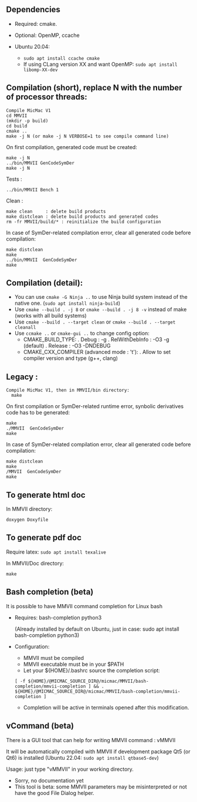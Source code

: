 Dependencies
------------
  - Required: cmake.
  - Optional: OpenMP, ccache

  - Ubuntu 20.04:
    - `sudo apt install ccache cmake`
    - If using CLang version XX and want OpenMP: `sudo apt install libomp-XX-dev`


Compilation (short), replace N with the number of processor threads:
--------------------
    Compile MicMac V1
    cd MMVII
    (mkdir -p build)
    cd build
    cmake ..
    make -j N (or make -j N VERBOSE=1 to see compile command line)

 On first compilation, generated code must be created:

    make -j N
    ../bin/MMVII GenCodeSymDer
    make -j N

 Tests :

    ../bin/MMVII Bench 1


 Clean :

    make clean     : delete build products
    make distclean : delete build products and generated codes
    rm -fr MMVII/build/* : reinitialize the build configuration

 In case of SymDer-related compilation error, clear all generated code before compilation:

    make distclean
    make
    ../bin/MMVII  GenCodeSymDer
    make

Compilation (detail):
--------------------
 - You can use `cmake -G Ninja ..` to use Ninja build system instead of the native one. (`sudo apt install ninja-build`)
 - Use `cmake --build . -j 8` or `cmake --build . -j 8 -v` instead of make (works with all build systems)
 - Use `cmake --build . --target clean` or `cmake --build . --target cleanall`
 - Use `ccmake ..` or `cmake-gui ..` to change config option:
   - CMAKE_BUILD_TYPE:
       . Debug : -g
       . RelWithDebInfo : -O3 -g  (default)
       . Release : -O3 -DNDEBUG
    - CMAKE_CXX_COMPILER (advanced mode : 't'):
       . Allow to set compiler version and type (g++, clang)


Legacy :
--------
    Compile MicMac V1, then in MMVII/bin directory:
      make

   On first compilation or SymDer-related runtime error, synbolic derivatives code has to be generated:
 
    make
    ./MMVII  GenCodeSymDer
    make
 
   In case of SymDer-related compilation error, clear all generated code before compilation:
 
    make distclean
    make
    /MMVII  GenCodeSymDer
    make


To generate html doc
--------------------
In MMVII directory:

    doxygen Doxyfile 


To generate pdf doc
-------------------

Require latex: `sudo apt install texalive`

In MMVII/Doc directory:

    make


Bash completion (beta)
----------------------

It is possible to have MMVII command completion for Linux bash

- Requires: bash-completion python3

   (Already installed by default on Ubuntu, just in case:  sudo apt install bash-completion python3)

- Configuration:
  - MMVII must be compiled
  - MMVII executable must be in your $PATH
  - Let your ${HOME}/.bashrc source the completion script:

   `[ -f ${HOME}/@MICMAC_SOURCE_DIR@/micmac/MMVII/bash-completion/mmvii-completion ] && . ${HOME}/@MICMAC_SOURCE_DIR@/micmac/MMVII/bash-completion/mmvii-completion ]`
  - Completion will be active in terminals opened after this modification.


vCommand (beta)
---------------
There is a GUI tool that can help for writing MMVII command : vMMVII

It will be automatically compiled with MMVII if development package Qt5 (or Qt6) is installed (Ubuntu 22.04: `sudo apt install qtbase5-dev`)

Usage: just type "vMMVII" in your working directory.

- Sorry, no documentation yet
- This tool is beta: some MMVII parameters may be misinterpreted or not have the good File Dialog helper.
